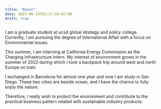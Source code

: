 ```yaml
---
title: "About"
date: 2023-06-24T03:27:54-07:00
draft: true
---
```

I am a graduate student at ucsd global strategy and policy college.
Currently, I am pursuing the degree of International Affair with a focus on Environmental issues.

This summer, I am interning at California Energy Commission as the Charging Infrastructure Intern. My interest of 
environment grows in the summer of 2022 during which I took a 
backpack trip around west and north Europe on train.

I exchanged in Barcelona for almost one year and now I am study in San Diego. 
These two cities are beside ocean, and I have the chance to fully enjoy the nature.

Therefore, I really wish to protect the environment and contribute to the practical business pattern related with
sustainable industry products.